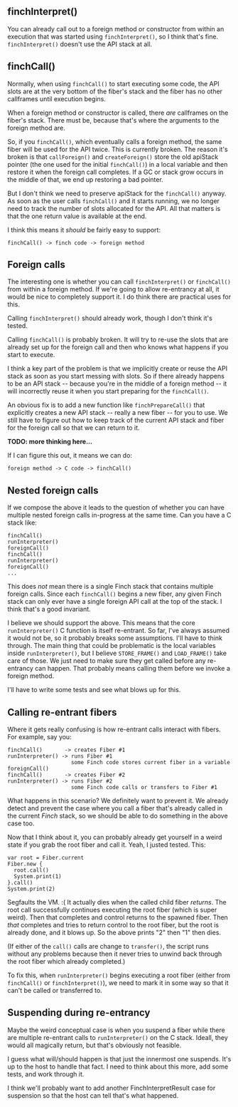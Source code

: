 ## finchInterpret()

You can already call out to a foreign method or constructor from within an
execution that was started using `finchInterpret()`, so I think that's fine.
`finchInterpret()` doesn't use the API stack at all.

## finchCall()

Normally, when using `finchCall()` to start executing some code, the API slots
are at the very bottom of the fiber's stack and the fiber has no other
callframes until execution begins.

When a foreign method or constructor is called, there *are* callframes on the
fiber's stack. There must be, because that's where the arguments to the foreign
method are.

So, if you `finchCall()`, which eventually calls a foreign method, the same fiber
will be used for the API twice. This is currently broken. The reason it's broken
is that `callForeign()` and `createForeign()` store the old apiStack pointer
(the one used for the initial `finchCall()`) in a local variable and then restore
it when the foreign call completes. If a GC or stack grow occurs in the middle
of that, we end up restoring a bad pointer.

But I don't think we need to preserve apiStack for the `finchCall()` anyway. As
soon as the user calls `finchCall()` and it starts running, we no longer need to
track the number of slots allocated for the API. All that matters is that the
one return value is available at the end.

I think this means it *should* be fairly easy to support:

    finchCall() -> finch code -> foreign method

## Foreign calls

The interesting one is whether you can call `finchInterpret()` or `finchCall()`
from within a foreign method. If we're going to allow re-entrancy at all, it
would be nice to completely support it. I do think there are practical uses
for this.

Calling `finchInterpret()` should already work, though I don't think it's tested.

Calling `finchCall()` is probably broken. It will try to re-use the slots that
are already set up for the foreign call and then who knows what happens if you
start to execute.

I think a key part of the problem is that we implicitly create or reuse the API
stack as soon as you start messing with slots. So if there already happens to
be an API stack -- because you're in the middle of a foreign method -- it will
incorrectly reuse it when you start preparing for the `finchCall()`.

An obvious fix is to add a new function like `finchPrepareCall()` that explicitly
creates a new API stack -- really a new fiber -- for you to use. We still have
to figure out how to keep track of the current API stack and fiber for the
foreign call so that we can return to it.

**TODO: more thinking here...**

If I can figure this out, it means we can do:

    foreign method -> C code -> finchCall()

## Nested foreign calls

If we compose the above it leads to the question of whether you can have
multiple nested foreign calls in-progress at the same time. Can you have a C
stack like:

    finchCall()
    runInterpreter()
    foreignCall()
    finchCall()
    runInterpreter()
    foreignCall()
    ...

This does *not* mean there is a single Finch stack that contains multiple
foreign calls. Since each `finchCall()` begins a new fiber, any given Finch stack
can only ever have a single foreign API call at the top of the stack. I think
that's a good invariant.

I believe we should support the above. This means that the core
`runInterpreter()` C function is itself re-entrant. So far, I've always assumed
it would not be, so it probably breaks some assumptions. I'll have to think
through. The main thing that could be problematic is the local variables inside
`runInterpreter()`, but I believe `STORE_FRAME()` and `LOAD_FRAME()` take care
of those. We just need to make sure they get called before any re-entrancy can
happen. That probably means calling them before we invoke a foreign method.

I'll have to write some tests and see what blows up for this.

## Calling re-entrant fibers

Where it gets really confusing is how re-entrant calls interact with fibers.
For example, say you:

    finchCall()       -> creates Fiber #1
    runInterpreter() -> runs Fiber #1
                        some Finch code stores current fiber in a variable
    foreignCall()
    finchCall()       -> creates Fiber #2
    runInterpreter() -> runs Fiber #2
                        some Finch code calls or transfers to Fiber #1

What happens in this scenario? We definitely want to prevent it. We already
detect and prevent the case where you call a fiber that's already called in the
current *Finch* stack, so we should be able to do something in the above case
too.

Now that I think about it, you can probably already get yourself in a weird
state if you grab the root fiber and call it. Yeah, I justed tested. This:

    var root = Fiber.current
    Fiber.new {
      root.call()
      System.print(1)
    }.call()
    System.print(2)

Segfaults the VM. :( It actually dies when the called child fiber *returns*. The
root call successfully continues executing the root fiber (which is super
weird). Then that completes and control returns to the spawned fiber. Then
*that* completes and tries to return control to the root fiber, but the root is
already done, and it blows up. So the above prints "2" then "1" then dies.

(If either of the `call()` calls are change to `transfer()`, the script runs
without any problems because then it never tries to unwind back through the
root fiber which already completed.)

To fix this, when `runInterpreter()` begins executing a root fiber (either from
`finchCall()` or `finchInterpret()`), we need to mark it in some way so that it
can't be called or transferred to.

## Suspending during re-entrancy

Maybe the weird conceptual case is when you suspend a fiber while there are
multiple re-entrant calls to `runInterpreter()` on the C stack. Ideall, they
would all magically return, but that's obviously not feasible.

I guess what will/should happen is that just the innermost one suspends. It's
up to the host to handle that fact. I need to think about this more, add some
tests, and work through it.

I think we'll probably want to add another FinchInterpretResult case for
suspension so that the host can tell that's what happened.
